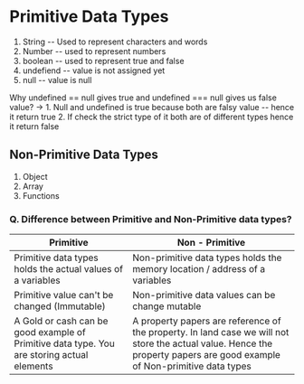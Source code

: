 # Primitive Data Types

1. String -- Used to represent characters and words 
2. Number -- used to represent numbers 
3. boolean -- used to represent true and false 
4. undefiend -- value is not assigned yet 
5. null -- value is null 

Why undefined == null gives true and undefined === null gives us false value? 
->  1. Null and undefined is true because both are falsy value -- hence it return true
    2. If check the strict type of it both are of different types hence it return false

## Non-Primitive Data Types

1. Object 
2. Array 
3. Functions 

### Q. Difference between Primitive and Non-Primitive data types? 

<table>
<thead>
<tr>
<th> Primitive </th>
<th> Non - Primitive </th>
</tr>
</thead>

<tbody>
<tr>
<td> Primitive data types holds the actual values of a variables </td>
<td> Non-primitive data types holds the memory location / address of a variables </td>
</tr>

<tr>
<td> Primitive value can't be changed (Immutable) </td>
<td> Non-primitive data values can be change mutable </td>
</tr>

<tr>
<td>A Gold or cash can be good example of Primitive data type. You are storing actual elements </td>
<td> A property papers are reference of the property. In land case we will not store the actual value. Hence the property papers are good example of Non-primitive data types</td>
</tr>
</tbody>
</table>


